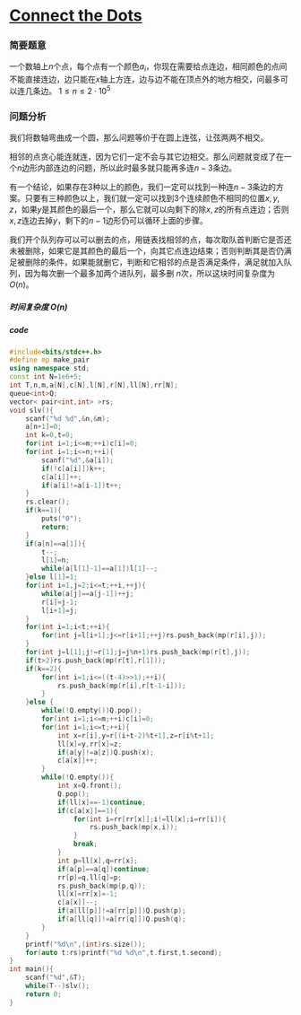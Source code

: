 # [Connect the Dots](https://codeforces.com/gym/104427/problem/K)

### 简要题意
一个数轴上$n$个点，每个点有一个颜色$a_i$，你现在需要给点连边，相同颜色的点间不能直接连边，边只能在$x$轴上方连，边与边不能在顶点外的地方相交，问最多可以连几条边。
$1\le n\le 2 \cdot 10^5$

### 问题分析
我们将数轴弯曲成一个圆，那么问题等价于在圆上连弦，让弦两两不相交。

相邻的点贪心能连就连，因为它们一定不会与其它边相交。那么问题就变成了在一个$n$边形内部连边的问题，所以此时最多就只能再多连$n-3$条边。

有一个结论，如果存在$3$种以上的颜色，我们一定可以找到一种连$n-3$条边的方案。只要有三种颜色以上，我们就一定可以找到3个连续颜色不相同的位置$x,y,z$，如果$y$是其颜色的最后一个，那么它就可以向剩下的除$x,z$的所有点连边；否则$x,z$连边去掉$y$，剩下的$n-1$边形仍可以循环上面的步骤。

我们开个队列存可以可以删去的点，用链表找相邻的点，每次取队首判断它是否还未被删除，如果它是其颜色的最后一个，向其它点连边结束；否则判断其是否仍满足被删除的条件，如果能就删它，判断和它相邻的点是否满足条件，满足就加入队列，因为每次删一个最多加两个进队列，最多删 $n$次，所以这块时间复杂度为 $O(n)$。

##### 时间复杂度 $O(n)$
##### code 
```cpp
#include<bits/stdc++.h>
#define mp make_pair
using namespace std;
const int N=1e6+5;
int T,n,m,a[N],c[N],l[N],r[N],ll[N],rr[N];
queue<int>Q;
vector< pair<int,int> >rs;
void slv(){
	scanf("%d %d",&n,&m);
	a[n+1]=0;
	int k=0,t=0;
	for(int i=1;i<=m;++i)c[i]=0;
	for(int i=1;i<=n;++i){
		scanf("%d",&a[i]);
		if(!c[a[i]])k++;
		c[a[i]]++;
		if(a[i]!=a[i-1])t++;
	}
	rs.clear();
	if(k==1){
		puts("0");
		return;
	}
	if(a[n]==a[1]){
		t--;
		l[1]=n;
		while(a[l[1]-1]==a[1])l[1]--;
	}else l[1]=1;
	for(int i=1,j=2;i<=t;++i,++j){
		while(a[j]==a[j-1])++j;
		r[i]=j-1;
		l[i+1]=j;
	}
	for(int i=1;i<t;++i){
		for(int j=l[i+1];j<=r[i+1];++j)rs.push_back(mp(r[i],j));
	}
	for(int j=l[1];j!=r[1];j=j%n+1)rs.push_back(mp(r[t],j));
	if(t>2)rs.push_back(mp(r[t],r[1]));
	if(k==2){
		for(int i=1;i<=((t-4)>>1);++i){
			rs.push_back(mp(r[i],r[t-1-i]));
		}
	}else {
		while(!Q.empty())Q.pop();
		for(int i=1;i<=m;++i)c[i]=0;
		for(int i=1;i<=t;++i){
			int x=r[i],y=r[(i+t-2)%t+1],z=r[i%t+1];
			ll[x]=y,rr[x]=z;
			if(a[y]!=a[z])Q.push(x);
			c[a[x]]++;
		}
		while(!Q.empty()){
			int x=Q.front();
			Q.pop();
			if(ll[x]==-1)continue;
			if(c[a[x]]==1){
				for(int i=rr[rr[x]];i!=ll[x];i=rr[i]){
					rs.push_back(mp(x,i));
				}
				break;
			}
			int p=ll[x],q=rr[x];
			if(a[p]==a[q])continue;
			rr[p]=q,ll[q]=p;
			rs.push_back(mp(p,q));
			ll[x]=rr[x]=-1;
			c[a[x]]--;
			if(a[ll[p]]!=a[rr[p]])Q.push(p);
			if(a[ll[q]]!=a[rr[q]])Q.push(q);
		}
	}
	printf("%d\n",(int)rs.size());
	for(auto t:rs)printf("%d %d\n",t.first,t.second);
}
int main(){
	scanf("%d",&T);
	while(T--)slv();
	return 0;
}
```

